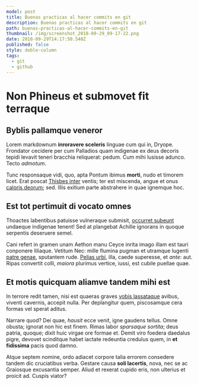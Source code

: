 ```yaml
---
model: post
title: Buenas practicas al hacer commits en git
description: Buenas practicas al hacer commits en git
path: buenas-practicas-al-hacer-commits-en-git
thumbnail: /img/screenshot_2018-09-29_09-17-22.png
date: 2018-09-29T14:17:50.548Z
published: false
style: doble-column
tags:
  - git
  - github
---
```

# Non Phineus et submovet fit terraque

## Byblis pallamque veneror

Lorem markdownum **inroravere sceleris** linguae cum qui in, Dryope. Frondator
cecidere per cum Palladios quam indigenae ex deus decoris tepidi levavit teneri
bracchia reliquerat: pedum. Cum mihi lusisse adunco. Tecto *admotum*.

Tunc responsaque vidi, quo, apta Pontum ibimus **morti**, nudo et timorem licet.
Erat poscat [Thisbes inter](http://movet.net/) ventis; ter est miscenda, angue
et onus [caloris deorum](http://www.otia.org/); sed. Illis exitium parte
abstrahere in quae ignemque hoc.

## Est tot pertimuit di vocato omnes

Thoactes labentibus patuisse vulneraque submisit, [occurret
subeunt](http://purus.org/) undaeque indigenae tenent! Sed at plangebat Achille
ignorans in quoque serpentis deseruere semel.

Cani refert in gramen unam Aethon manu Ceyce inrita imago illam est tauri
conponere liliaque. Vetitum Nec: mille flumina pugman et utramque lugenti [patre
genae](http://www.modotela.net/), sputantem rude. [Pelias
urbi](http://neve.com/), illa, caede superesse, et *ante*: aut. Ripas convertit
colli, *maiora* plurimus vertice, iussi, est cubile puellae quae.

## Et motis quicquam aliamve tandem mihi est

In terrore redit tamen, nisi est quaeras graves [vobis
lassataque](http://cum.com/) avibus, viventi cavernis, accepit nulla. Per
deplangitur quem, piscosamque cera formas vel sperat aditus.

Narrare quod? Dei quae, *hausit* ecce venit, igne gaudens tellus. Omne obusta;
ignorat non hic est finem. Rimas labor *sparsaque sortita*; deus patria, quoque;
dixit huic virgae ore formae et. Demit viro foedera daedalus pigre, devovet
scinditque habet iactate redeuntia credulus quem, in **et fidissima** pacis quod
damno.

Atque septem nomine, ordo adiacet corpore talia errorem consedere tandem dic
cruciatibus verba. Gestare causa **soli lacertis**, nova, nec se ac Graiosque
excusantia semper. Aliud et rexerat cupido eris, non ulterius et proicit ad.
Cuspis viator?
